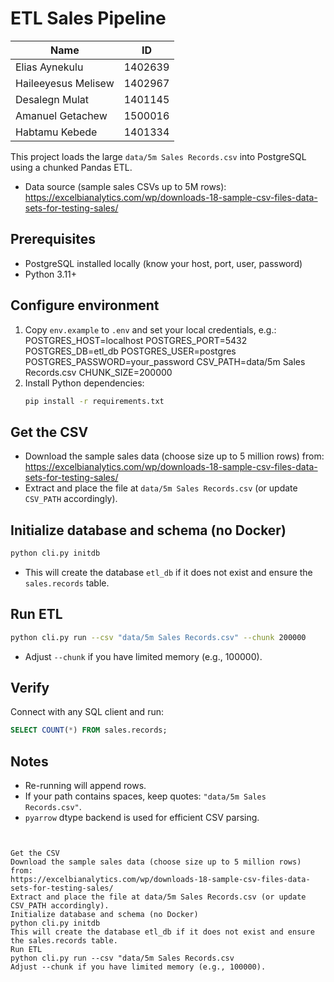 # ETL Sales Pipeline

| Name | ID |
| ---- | -- |
| Elias Aynekulu | 1402639 |
| Haileeyesus Melisew | 1402967 |
| Desalegn Mulat | 1401145 |
| Amanuel Getachew | 1500016 |
| Habtamu Kebede | 1401334 |

This project loads the large `data/5m Sales Records.csv` into PostgreSQL using a chunked Pandas ETL.

- Data source (sample sales CSVs up to 5M rows):  
  https://excelbianalytics.com/wp/downloads-18-sample-csv-files-data-sets-for-testing-sales/

## Prerequisites
- PostgreSQL installed locally (know your host, port, user, password)
- Python 3.11+

## Configure environment
1. Copy `env.example` to `.env` and set your local credentials, e.g.:
POSTGRES_HOST=localhost
POSTGRES_PORT=5432
POSTGRES_DB=etl_db
POSTGRES_USER=postgres
POSTGRES_PASSWORD=your_password
CSV_PATH=data/5m Sales Records.csv
CHUNK_SIZE=200000
2. Install Python dependencies:
   ```bash
   pip install -r requirements.txt
   ```

## Get the CSV
- Download the sample sales data (choose size up to 5 million rows) from:  
  https://excelbianalytics.com/wp/downloads-18-sample-csv-files-data-sets-for-testing-sales/  
- Extract and place the file at `data/5m Sales Records.csv` (or update `CSV_PATH` accordingly).

## Initialize database and schema (no Docker)
```bash
python cli.py initdb
```
- This will create the database `etl_db` if it does not exist and ensure the `sales.records` table.

## Run ETL
```bash
python cli.py run --csv "data/5m Sales Records.csv" --chunk 200000
```
- Adjust `--chunk` if you have limited memory (e.g., 100000).

## Verify
Connect with any SQL client and run:
```sql
SELECT COUNT(*) FROM sales.records;
```

## Notes
- Re-running will append rows. 
- If your path contains spaces, keep quotes: `"data/5m Sales Records.csv"`.
- `pyarrow` dtype backend is used for efficient CSV parsing.
```


Get the CSV
Download the sample sales data (choose size up to 5 million rows) from:
https://excelbianalytics.com/wp/downloads-18-sample-csv-files-data-sets-for-testing-sales/
Extract and place the file at data/5m Sales Records.csv (or update CSV_PATH accordingly).
Initialize database and schema (no Docker)
python cli.py initdb
This will create the database etl_db if it does not exist and ensure the sales.records table.
Run ETL
python cli.py run --csv "data/5m Sales Records.csv
Adjust --chunk if you have limited memory (e.g., 100000).
